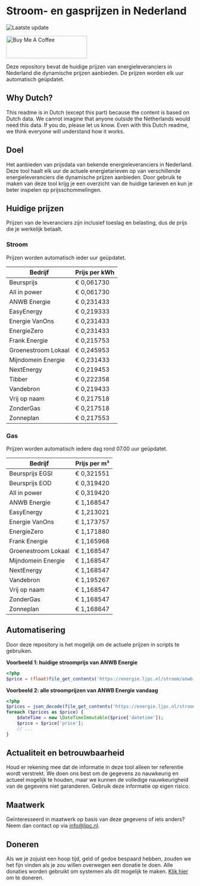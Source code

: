# Stroom- en gasprijzen in Nederland

![Laatste update](https://img.shields.io/badge/laatste%20update-2025--06--28%2018%3A00%20CET-brightgreen)

<a href="https://www.buymeacoffee.com/Lars-" target="_blank"><img src="https://cdn.buymeacoffee.com/buttons/v2/default-orange.png" alt="Buy Me A Coffee" height="60" style="height: 60px !important;width: 217px !important;" ></a>

Deze repository bevat de huidige prijzen van energieleveranciers in Nederland die dynamische prijzen aanbieden. De prijzen worden elk uur automatisch geüpdatet.

## Why Dutch?

This readme is in Dutch (except this part) because the content is based on Dutch data. We cannot imagine that anyone outside the Netherlands would need this data. If you do, please let us know. Even with this Dutch readme, we think
everyone will understand how it works.

## Doel

Het aanbieden van prijsdata van bekende energieleveranciers in Nederland. Deze tool haalt elk uur de actuele energietarieven op van verschillende energieleveranciers die dynamische prijzen aanbieden. Door gebruik te maken van deze tool
krijg je een overzicht van de huidige tarieven en kun je beter inspelen op prijsschommelingen.

## Huidige prijzen

Prijzen van de leveranciers zijn inclusief toeslag en belasting, dus de prijs die je werkelijk betaalt.

### Stroom

Prijzen worden automatisch ieder uur geüpdatet.

 Bedrijf | Prijs per kWh 
---------|---------------
Beursprijs | € 0,061730
All in power | € 0,061730
ANWB Energie | € 0,231433
EasyEnergy | € 0,219333
Energie VanOns | € 0,231433
EnergieZero | € 0,231433
Frank Energie | € 0,215753
Groenestroom Lokaal | € 0,245953
Mijndomein Energie | € 0,231433
NextEnergy | € 0,219453
Tibber | € 0,222358
Vandebron | € 0,219433
Vrij op naam | € 0,217518
ZonderGas | € 0,217518
Zonneplan | € 0,217553


### Gas

Prijzen worden automatisch iedere dag rond 07.00 uur geüpdatet.

 Bedrijf | Prijs per m³ 
---------|--------------
Beursprijs EGSI | € 0,321551
Beursprijs EOD | € 0,319420
All in power | € 0,319420
ANWB Energie | € 1,168547
EasyEnergy | € 1,213021
Energie VanOns | € 1,173757
EnergieZero | € 1,171880
Frank Energie | € 1,165968
Groenestroom Lokaal | € 1,168547
Mijndomein Energie | € 1,168547
NextEnergy | € 1,168547
Vandebron | € 1,195267
Vrij op naam | € 1,168547
ZonderGas | € 1,168547
Zonneplan | € 1,168647


## Automatisering

Door deze repository is het mogelijk om de actuele prijzen in scripts te gebruiken.

**Voorbeeld 1: huidige stroomprijs van ANWB Energie**

```php
<?php
$price = (float)file_get_contents('https://energie.ljpc.nl/stroom/anwb-energie-nu.txt');

```

**Voorbeeld 2: alle stroomprijzen van ANWB Energie vandaag**

```php
<?php
$prices = json_decode(file_get_contents('https://energie.ljpc.nl/stroom/all-in-power-vandaag.json'),true);
foreach ($prices as $price) {
    $dateTime = new \DateTimeImmutable($price['datetime']);
    $price = $price['price'];
    // ...
}
```

## Actualiteit en betrouwbaarheid

Houd er rekening mee dat de informatie in deze tool alleen ter referentie wordt verstrekt. We doen ons best om de gegevens zo nauwkeurig en actueel mogelijk te houden, maar we kunnen de volledige nauwkeurigheid van de gegevens niet
garanderen. Gebruik deze informatie op eigen risico.

## Maatwerk

Geïnteresseerd in maatwerk op basis van deze gegevens of iets anders? Neem dan contact op
via [info@ljpc.nl](mailto:info@ljpc.nl?subject=Energie%20prijzen).

## Doneren

Als we je zojuist een hoop tijd, geld of gedoe bespaard hebben, zouden we het fijn vinden als je zou willen overwegen een
donatie te doen. Alle donaties worden gebruikt om systemen als dit mogelijk te
maken. [Klik hier](https://www.buymeacoffee.com/Lars-) om te doneren.
